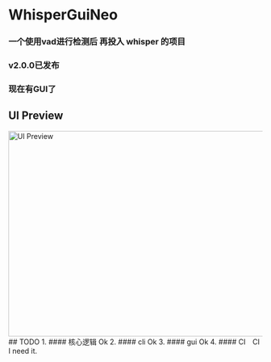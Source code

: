 # WhisperGuiNeo
### 一个使用vad进行检测后 再投入 whisper 的项目
### v2.0.0已发布
### 现在有GUI了
## UI Preview
<img width="907" height="407" alt="UI Preview" src="https://github.com/user-attachments/assets/8f2a2791-3b8d-4f06-8c63-e353d9345a88" />
## TODO
1. #### 核心逻辑 Ok
2. #### cli Ok
3. #### gui Ok
4. #### CI　CI I need it.
